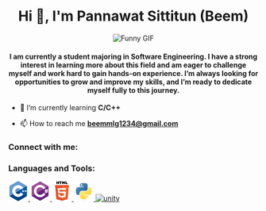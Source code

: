 <h1 align="center">Hi 👋, I'm Pannawat Sittitun (Beem)</h1>
<p align="center">
  <img src="https://media.giphy.com/media/3o7aD2saalBwwftBIY/giphy.gif" alt="Funny GIF" >
</p>
<h4 align="center">I am currently a student majoring in Software Engineering. I have a strong interest in learning more about this field and am eager to challenge myself and work hard to gain hands-on experience. I’m always looking for opportunities to grow and improve my skills, and I’m ready to dedicate myself fully to this journey.</h4>

- 🌱 I’m currently learning **C/C++**

- 📫 How to reach me **beemmlg1234@gmail.com**

<h3 align="left">Connect with me:</h3>
<p align="left">
</p>

<h3 align="left">Languages and Tools:</h3>
<p align="left"> <a href="https://www.w3schools.com/cpp/" target="_blank" rel="noreferrer"> <img src="https://raw.githubusercontent.com/devicons/devicon/master/icons/cplusplus/cplusplus-original.svg" alt="cplusplus" width="40" height="40"/> </a> <a href="https://www.w3schools.com/cs/" target="_blank" rel="noreferrer"> <img src="https://raw.githubusercontent.com/devicons/devicon/master/icons/csharp/csharp-original.svg" alt="csharp" width="40" height="40"/> </a> <a href="https://www.w3.org/html/" target="_blank" rel="noreferrer"> <img src="https://raw.githubusercontent.com/devicons/devicon/master/icons/html5/html5-original-wordmark.svg" alt="html5" width="40" height="40"/> </a> <a href="https://www.python.org" target="_blank" rel="noreferrer"> <img src="https://raw.githubusercontent.com/devicons/devicon/master/icons/python/python-original.svg" alt="python" width="40" height="40"/> </a> <a href="https://unity.com/" target="_blank" rel="noreferrer"> <img src="https://www.vectorlogo.zone/logos/unity3d/unity3d-icon.svg" alt="unity" width="40" height="40"/> </a> </p>
